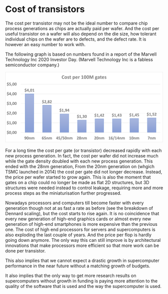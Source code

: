 # Cost of transistors

The cost per transistor may not be the ideal number to compare chip process generations
as chips are actually paid per wafer. And the cost per useful transistor on a wafer will
also depend on the die size, how tolerant individual chips on the wafer are to defects,
and the defect rate. It is however an easy number to work with.

The following graph is based on numbers found in a report of the Marvell Technology Inc 2020 Investor Day. 
(Marvell Technology Inc is a fabless semiconductor company.)

![Cost per 100M gates](../img/05_03_01_cost_transistor.png)

For a long time the cost per gate (or transistor) decreased rapidly with each 
new process generation. In fact, the cost per wafer did not increase much while the
gate density doubled with each new process generation. This ended with the 28nm
generation, From the 20nm generation on (whgich TSMC launched in 2014) the cost
per gate did not longer decrease. Instead, the price per wafer started to grow 
again. This is also the moment that gates on a chip could no longer be made as
flat 2D structures, but 3D structures were needed instead to control leakage,
requiring more and more process steps as the miniaturisation further progressed.

Nowadays processors and computers till become faster with every generation though
not at as fast a rate as before (see the breakdown of Dennard scaling), but the cost
starts to rise again. It is no coincidence that every new generation of high-end
graphics cards or almost every new generation of high-end smartphones is more 
expensive than the previous one. The cost of high end processors for servers and
supercomputers is also exploding the last couple of years. And the price per flop
is hardly going down anymore. The only way this can still improve is by 
architectural innovations that make processors more efficient so that more work
can be done per transistor.

This also implies that we cannot expect a drastic growth in supercomputer performance
in the near future without a matching growth of budgets. 

It also implies that the only way to get more research results on supercomputers
without growth in funding is paying more attention to the quality of the software
that is used and the way the supercomputer is used.

